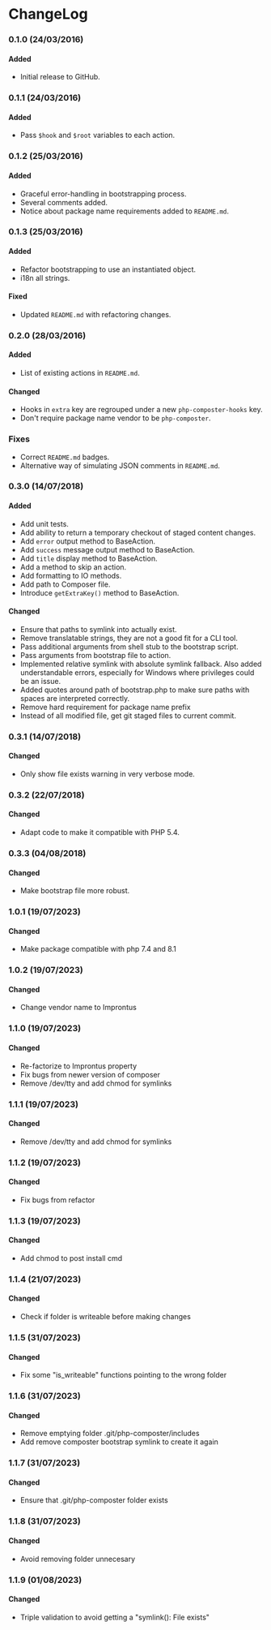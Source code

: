 # ChangeLog

### 0.1.0 (24/03/2016)
#### Added
- Initial release to GitHub.

### 0.1.1 (24/03/2016)
#### Added
- Pass `$hook` and `$root` variables to each action.

### 0.1.2 (25/03/2016)
#### Added
- Graceful error-handling in bootstrapping process.
- Several comments added.
- Notice about package name requirements added to `README.md`.

### 0.1.3 (25/03/2016)
#### Added
- Refactor bootstrapping to use an instantiated object.
- i18n all strings.

#### Fixed
- Updated `README.md` with refactoring changes.

### 0.2.0 (28/03/2016)
#### Added
- List of existing actions in `README.md`.

#### Changed
- Hooks in `extra` key are regrouped under a new `php-composter-hooks` key.
- Don't require package name vendor to be `php-composter`.

### Fixes
- Correct `README.md` badges.
- Alternative way of simulating JSON comments in `README.md`.

### 0.3.0 (14/07/2018)
#### Added
- Add unit tests.
- Add ability to return a temporary checkout of staged content changes.
- Add `error` output method to BaseAction.
- Add `success` message output method to BaseAction.
- Add `title` display method to BaseAction.
- Add a method to skip an action.
- Add formatting to IO methods.
- Add path to Composer file.
- Introduce `getExtraKey()` method to BaseAction.

#### Changed
- Ensure that paths to symlink into actually exist.
- Remove translatable strings, they are not a good fit for a CLI tool.
- Pass additional arguments from shell stub to the bootstrap script.
- Pass arguments from bootstrap file to action.
- Implemented relative symlink with absolute symlink fallback. Also added understandable errors, especially for Windows where privileges could be an issue.
- Added quotes around path of bootstrap.php to make sure paths with spaces are interpreted correctly.
- Remove hard requirement for package name prefix
- Instead of all modified file, get git staged files to current commit.

### 0.3.1 (14/07/2018)
#### Changed
- Only show file exists warning in very verbose mode.

### 0.3.2 (22/07/2018)
#### Changed
- Adapt code to make it compatible with PHP 5.4.

### 0.3.3 (04/08/2018)
#### Changed
- Make bootstrap file more robust.

### 1.0.1 (19/07/2023)
#### Changed
- Make package compatible with php 7.4 and 8.1

### 1.0.2 (19/07/2023)
#### Changed
- Change vendor name to Improntus

### 1.1.0 (19/07/2023)
#### Changed
- Re-factorize to Improntus property
- Fix bugs from newer version of composer
- Remove /dev/tty and add chmod for symlinks

### 1.1.1 (19/07/2023)
#### Changed
- Remove /dev/tty and add chmod for symlinks

### 1.1.2 (19/07/2023)
#### Changed
- Fix bugs from refactor

### 1.1.3 (19/07/2023)
#### Changed
- Add chmod to post install cmd

### 1.1.4 (21/07/2023)
#### Changed
- Check if folder is writeable before making changes

### 1.1.5 (31/07/2023)
#### Changed
- Fix some "is_writeable" functions pointing to the wrong folder

### 1.1.6 (31/07/2023)
#### Changed
- Remove emptying folder .git/php-composter/includes
- Add remove composter bootstrap symlink to create it again

### 1.1.7 (31/07/2023)
#### Changed
- Ensure that .git/php-composter folder exists

### 1.1.8 (31/07/2023)
#### Changed
- Avoid removing folder unnecesary

### 1.1.9 (01/08/2023)
#### Changed
- Triple validation to avoid getting a "symlink(): File exists"
